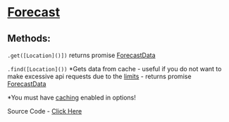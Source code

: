 # [Forecast](https://www.weatherapi.com/docs/)

## Methods: 
`.get([Location]()])` returns promise [ForecastData](https://github.com/discordjslib/weatherjslib/blob/main/Documentation/Weather/Classes/CurrentData.md)

`.find([Location]())` *Gets data from cache - useful if you do not want to make excessive api requests due to the [limits](https://www.weatherapi.com/pricing.aspx) - returns promise [ForecastData](https://github.com/discordjslib/weatherjslib/blob/main/Documentation/Weather/Classes/CurrentData.md)


*You must have [caching](https://github.com/discordjslib/weatherjslib/blob/main/Documentation/Topics/Caching.md) enabled in options!

Source Code - [Click Here](https://github.com/discordjslib/weatherjslib/blob/main/src/Classes/Current.js)